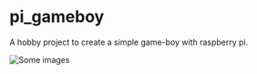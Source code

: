 pi_gameboy
==========

A hobby project to create a simple game-boy with raspberry pi.


![Some images](/images/.jpg)
